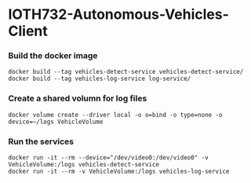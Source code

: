 # IOTH732-Autonomous-Vehicles-Client


### Build the docker image
```
docker build --tag vehicles-detect-service vehicles-detect-service/
docker build --tag vehicles-log-service log-service/
```

### Create a shared volumn for log files
```
docker volume create --driver local -o o=bind -o type=none -o device=~/logs VehicleVolume
```

### Run the services
```
docker run -it --rm --device="/dev/video0:/dev/video0" -v VehicleVolume:/logs vehicles-detect-service
docker run -it --rm -v VehicleVolume:/logs vehicles-log-service
```
